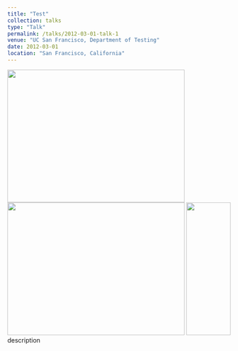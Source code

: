 ```yaml
---
title: "Test"
collection: talks
type: "Talk"
permalink: /talks/2012-03-01-talk-1
venue: "UC San Francisco, Department of Testing"
date: 2012-03-01
location: "San Francisco, California"
---
```



<img src="http://SendurLanter.github.io/files/demo.gif"  width="400" height="300">

<img src="http://SendurLanter.github.io/files/MRT.gif"  width="400" height="300">

<img src="http://SendurLanter.github.io/files/got.gif" width="100" height="300">
description